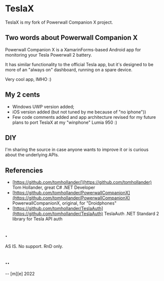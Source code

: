# TeslaX 

TeslaX is my fork of Powerwall Companion X project.

## Two words about Powerwall Companion X

Powerwall Companion X is a XamarinForms-based Android app for monitoring your Tesla Powerwall 2 battery. 

It has similar functionality to the official Tesla app, but it's designed to be 
more of an "always on" dashboard, running on a spare device. 

Very cool app, IMHO :)

## My 2 cents

- Windows UWP version added;
- iOS version added (but not tuned by me because of "no iphone"))
- Few code comments added and app architecture revised for my future plans to port TeslaX at my "winphone" Lumia 950 :)

## DIY

I'm sharing the source in case anyone wants to improve it or is curious about the underlying APIs.

## Referencies

- [https://github.com/tomhollander/](https://github.com/tomhollander) Tom Hollander, great C# .NET Developer
- [https://github.com/tomhollander/PowerwallCompanionX](https://github.com/tomhollander/PowerwallCompanionX) PowerwallCompanionX, original, for "Droidphones"
- [https://github.com/tomhollander/TeslaAuth](https://github.com/tomhollander/TeslaAuth) TeslaAuth .NET Standard 2 library for Tesla API auth

## .
AS IS. No support. RnD only.

## ..
-- [m][e] 2022